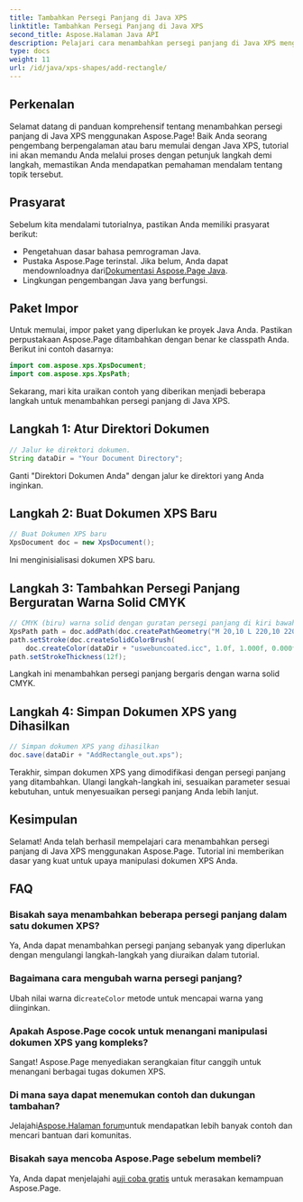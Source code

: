 ```yaml
---
title: Tambahkan Persegi Panjang di Java XPS
linktitle: Tambahkan Persegi Panjang di Java XPS
second_title: Aspose.Halaman Java API
description: Pelajari cara menambahkan persegi panjang di Java XPS menggunakan Aspose.Page. Ikuti panduan langkah demi langkah kami untuk manipulasi dokumen yang lancar. #JavaXPS #AsposePage
type: docs
weight: 11
url: /id/java/xps-shapes/add-rectangle/
---
```

## Perkenalan
Selamat datang di panduan komprehensif tentang menambahkan persegi panjang di Java XPS menggunakan Aspose.Page! Baik Anda seorang pengembang berpengalaman atau baru memulai dengan Java XPS, tutorial ini akan memandu Anda melalui proses dengan petunjuk langkah demi langkah, memastikan Anda mendapatkan pemahaman mendalam tentang topik tersebut.
## Prasyarat
Sebelum kita mendalami tutorialnya, pastikan Anda memiliki prasyarat berikut:
- Pengetahuan dasar bahasa pemrograman Java.
-  Pustaka Aspose.Page terinstal. Jika belum, Anda dapat mendownloadnya dari[Dokumentasi Aspose.Page Java](https://reference.aspose.com/page/java/).
- Lingkungan pengembangan Java yang berfungsi.
## Paket Impor
Untuk memulai, impor paket yang diperlukan ke proyek Java Anda. Pastikan perpustakaan Aspose.Page ditambahkan dengan benar ke classpath Anda. Berikut ini contoh dasarnya:
```java
import com.aspose.xps.XpsDocument;
import com.aspose.xps.XpsPath;
```
Sekarang, mari kita uraikan contoh yang diberikan menjadi beberapa langkah untuk menambahkan persegi panjang di Java XPS.
## Langkah 1: Atur Direktori Dokumen
```java
// Jalur ke direktori dokumen.
String dataDir = "Your Document Directory";
```
Ganti "Direktori Dokumen Anda" dengan jalur ke direktori yang Anda inginkan.
## Langkah 2: Buat Dokumen XPS Baru
```java
// Buat Dokumen XPS baru
XpsDocument doc = new XpsDocument();
```
Ini menginisialisasi dokumen XPS baru.
## Langkah 3: Tambahkan Persegi Panjang Berguratan Warna Solid CMYK
```java
// CMYK (biru) warna solid dengan guratan persegi panjang di kiri bawah
XpsPath path = doc.addPath(doc.createPathGeometry("M 20,10 L 220,10 220,100 20,100 Z"));
path.setStroke(doc.createSolidColorBrush(
    doc.createColor(dataDir + "uswebuncoated.icc", 1.0f, 1.000f, 0.000f, 0.000f, 0.000f)));
path.setStrokeThickness(12f);
```
Langkah ini menambahkan persegi panjang bergaris dengan warna solid CMYK.
## Langkah 4: Simpan Dokumen XPS yang Dihasilkan
```java
// Simpan dokumen XPS yang dihasilkan
doc.save(dataDir + "AddRectangle_out.xps");
```
Terakhir, simpan dokumen XPS yang dimodifikasi dengan persegi panjang yang ditambahkan.
Ulangi langkah-langkah ini, sesuaikan parameter sesuai kebutuhan, untuk menyesuaikan persegi panjang Anda lebih lanjut.
## Kesimpulan
Selamat! Anda telah berhasil mempelajari cara menambahkan persegi panjang di Java XPS menggunakan Aspose.Page. Tutorial ini memberikan dasar yang kuat untuk upaya manipulasi dokumen XPS Anda.
## FAQ
### Bisakah saya menambahkan beberapa persegi panjang dalam satu dokumen XPS?
Ya, Anda dapat menambahkan persegi panjang sebanyak yang diperlukan dengan mengulangi langkah-langkah yang diuraikan dalam tutorial.
### Bagaimana cara mengubah warna persegi panjang?
 Ubah nilai warna di`createColor` metode untuk mencapai warna yang diinginkan.
### Apakah Aspose.Page cocok untuk menangani manipulasi dokumen XPS yang kompleks?
Sangat! Aspose.Page menyediakan serangkaian fitur canggih untuk menangani berbagai tugas dokumen XPS.
### Di mana saya dapat menemukan contoh dan dukungan tambahan?
 Jelajahi[Aspose.Halaman forum](https://forum.aspose.com/c/page/39)untuk mendapatkan lebih banyak contoh dan mencari bantuan dari komunitas.
### Bisakah saya mencoba Aspose.Page sebelum membeli?
 Ya, Anda dapat menjelajahi a[uji coba gratis](https://releases.aspose.com/) untuk merasakan kemampuan Aspose.Page.